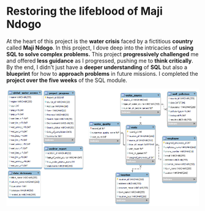 # Restoring the lifeblood of Maji Ndogo
At the heart of this project is the **water crisis** faced by a fictitious **country** called **Maji Ndogo**. In this project, I dove deep into the intricacies of **using SQL to solve complex problems.**
This project **progressively challenged** me and offered **less guidance** as I progressed, pushing me to **think critically**. By the end, I didn't just have a **deeper understanding** of **SQL** but also a **blueprint** for how to **approach problems** in future missions.
I completed the **project over the five weeks** of the SQL module.

![ERD](https://github.com/EbukaObi/Restoring-the-lifeblood-of-Maji-Ndogo/blob/60c5b52f39bf957e3eb7d4df0e2a2129c5b748b8/Images/283158964-64cdacd3-0c75-464d-8a60-3a047f91a7fd.png)
